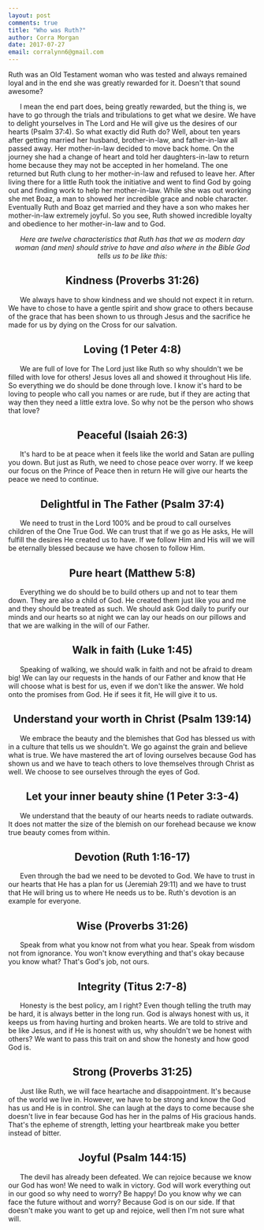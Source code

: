 ```yaml
---
layout: post
comments: true
title: "Who was Ruth?"
author: Corra Morgan
date: 2017-07-27
email: corralynn6@gmail.com
---
```


<blockqutoe> Ruth was an Old Testament woman who was tested and always remained loyal and in the end she was greatly rewarded for it. Doesn't that sound awesome? </blockquote>

<p>&nbsp;&nbsp;&nbsp;&nbsp;&nbsp; I mean the end part does, being greatly rewarded, but the thing is, we have to go through the trials and tribulations to get what we desire. We have to delight yourselves in The Lord and He will give us the desires of our hearts (Psalm 37:4). So what exactly did Ruth do? Well, about ten years after getting married her husband, brother-in-law, and father-in-law all passed away. Her mother-in-law decided to move back home. On the journey she had a change of heart and told her daughters-in-law to return home because they may not be accepted in her homeland. The one returned but Ruth clung to her mother-in-law and refused to leave her. After living there for a little Ruth took the initiative and went to find God by going out and finding work to help her mother-in-law. While she was out working she met Boaz, a man to showed her incredible grace and noble character. Eventually Ruth and Boaz get married and they have a son who makes her mother-in-law extremely joyful. So you see, Ruth showed incredible loyalty and obedience to her mother-in-law and to God.</p> 

<p style="text-align: center;"><em>Here are twelve characteristics that Ruth has that we as modern day woman (and men) should strive to have and also where in the Bible God tells us to be like this:</em></p>

<h2 style="text-align: center;">Kindness (Proverbs 31:26)</h2>
	<p>&nbsp;&nbsp;&nbsp;&nbsp;&nbsp; We always have to show kindness and we should not expect it in return. We have to chose to have a gentle spirit and show grace to others because of the grace that has been shown to us through Jesus and the sacrifice he made for us by dying on the Cross for our salvation.</p>

<h2 style="text-align: center;">Loving (1 Peter 4:8)</h2>
	<p>&nbsp;&nbsp;&nbsp;&nbsp;&nbsp; We are full of love for The Lord just like Ruth so why shouldn't we be filled with love for others! Jesus loves all and showed it throughout His life. So everything we do should be done through love. I know it's hard to be loving to people who call you names or are rude, but if they are acting that way then they need a little extra love. So why not be the person who shows that love?</p>

<h2 style="text-align: center;">Peaceful (Isaiah 26:3)</h2>
	<p>&nbsp;&nbsp;&nbsp;&nbsp;&nbsp; It's hard to be at peace when it feels like the world and Satan are pulling you down. But just as Ruth, we need to chose peace over worry. If we keep our focus on the Prince of Peace then in return He will give our hearts the peace we need to continue.</p>

<h2 style="text-align: center;">Delightful in The Father (Psalm 37:4)</h2>
	<p>&nbsp;&nbsp;&nbsp;&nbsp;&nbsp; We need to trust in the Lord 100% and be proud to call ourselves children of the One True God. We can trust that if we go as He asks, He will fulfill the desires He created us to have. If we follow Him and His will we will be eternally blessed because we have chosen to follow Him.</p>

<h2 style="text-align: center;">Pure heart (Matthew 5:8)</h2>
	<p>&nbsp;&nbsp;&nbsp;&nbsp;&nbsp; Everything we do should be to build others up and not to tear them down. They are also a child of God. He created them just like you and me and they should be treated as such. We should ask God daily to purify our minds and our hearts so at night we can lay our heads on our pillows and that we are walking in the will of our Father.</p>

<h2 style="text-align: center;">Walk in faith (Luke 1:45)</h2>
	<p>&nbsp;&nbsp;&nbsp;&nbsp;&nbsp; Speaking of walking, we should walk in faith and not be afraid to dream big! We can lay our requests in the hands of our Father and know that He will choose what is best for us, even if we don't like the answer. We hold onto the promises from God. He if sees it fit, He will give it to us.</p>

<h2 style="text-align: center;">Understand your worth in Christ (Psalm 139:14)</h2>
	<p>&nbsp;&nbsp;&nbsp;&nbsp;&nbsp; We embrace the beauty and the blemishes that God has blessed us with in a culture that tells us we shouldn't. We go against the grain and believe what is true. We have mastered the art of loving ourselves because God has shown us and we have to teach others to love themselves through Christ as well. We choose to see ourselves through the eyes of God.</p>

<h2 style="text-align: center;">Let your inner beauty shine (1 Peter 3:3-4)</h2>
	<p>&nbsp;&nbsp;&nbsp;&nbsp;&nbsp; We understand that the beauty of our hearts needs to radiate outwards. It does not matter the size of the blemish on our forehead because we know true beauty comes from within.</p>

<h2 style="text-align: center;">Devotion (Ruth 1:16-17)</h2>
	<p>&nbsp;&nbsp;&nbsp;&nbsp;&nbsp; Even through the bad we need to be devoted to God. We have to trust in our hearts that He has a plan for us (Jeremiah 29:11) and we have to trust that He will bring us to where He needs us to be. Ruth's devotion is an example for everyone.</p>

<h2 style="text-align: center;">Wise (Proverbs 31:26)</h2>
	<p>&nbsp;&nbsp;&nbsp;&nbsp;&nbsp; Speak from what you know not from what you hear. Speak from wisdom not from ignorance. You won't know everything and that's okay because you know what? That's God's job, not ours. </p>

<h2 style="text-align: center;">Integrity (Titus 2:7-8)</h2>
	<p>&nbsp;&nbsp;&nbsp;&nbsp;&nbsp; Honesty is the best policy, am I right? Even though telling the truth may be hard, it is always better in the long run. God is always honest with us, it keeps us from having hurting and broken hearts. We are told to strive and be like Jesus, and if He is honest with us, why shouldn't we be honest with others? We want to pass this trait on and show the honesty and how good God is.</p>
	
<h2 style="text-align: center;">Strong (Proverbs 31:25)</h2>
	<p>&nbsp;&nbsp;&nbsp;&nbsp;&nbsp; Just like Ruth, we will face heartache and disappointment. It's because of the world we live in. However, we have to be strong and know the God has us and He is in control. She can laugh at the days to come because she doesn't live in fear because God has her in the palms of His gracious hands. That's the epheme of strength, letting your heartbreak make you better instead of bitter.</p>

<h2 style="text-align: center;">Joyful (Psalm 144:15)</h2>
	<p>&nbsp;&nbsp;&nbsp;&nbsp;&nbsp; The devil has already been defeated. We can rejoice because we know our God has won! We need to walk in victory. God will work everything out in our good so why need to worry? Be happy! Do you know why we can face the future without and worry? Because God is on our side. If that doesn't make you want to get up and rejoice, well then I'm not sure what will.</p>
